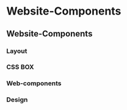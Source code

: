 # Website-Components
## Website-Components

### Layout


### CSS BOX

### Web-components

### Design

